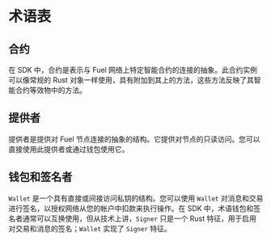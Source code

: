 # 术语表

## 合约

<!-- 此部分应定义合约 -->
<!-- rs_contract:example:start -->

在 SDK 中，合约是表示与 Fuel 网络上特定智能合约的连接的抽象。此合约实例可以像常规的 Rust 对象一样使用，具有附加到其上的方法，这些方法反映了其智能合约等效物中的方法。

<!-- rs_contract:example:end -->

## 提供者

<!-- 此部分应定义提供者 -->
<!-- rs_provider:example:start -->

提供者是提供对 Fuel 节点连接的抽象的结构。它提供对节点的只读访问。您可以直接使用此提供者或通过钱包使用它。

<!-- rs_provider:example:end -->

## 钱包和签名者

<!-- 此部分应定义钱包和签名者 -->
<!-- rs_wallet_signer:example:start -->

`Wallet` 是一个具有直接或间接访问私钥的结构。您可以使用 `Wallet` 对消息和交易进行签名，以授权网络从您的帐户中扣款来执行操作。在 SDK 中，术语钱包和签名者通常可以互换使用，但从技术上讲，`Signer` 只是一个 Rust 特征，用于启用对交易和消息的签名；`Wallet` 实现了 `Signer` 特征。

<!-- rs_wallet_signer:example:end -->
